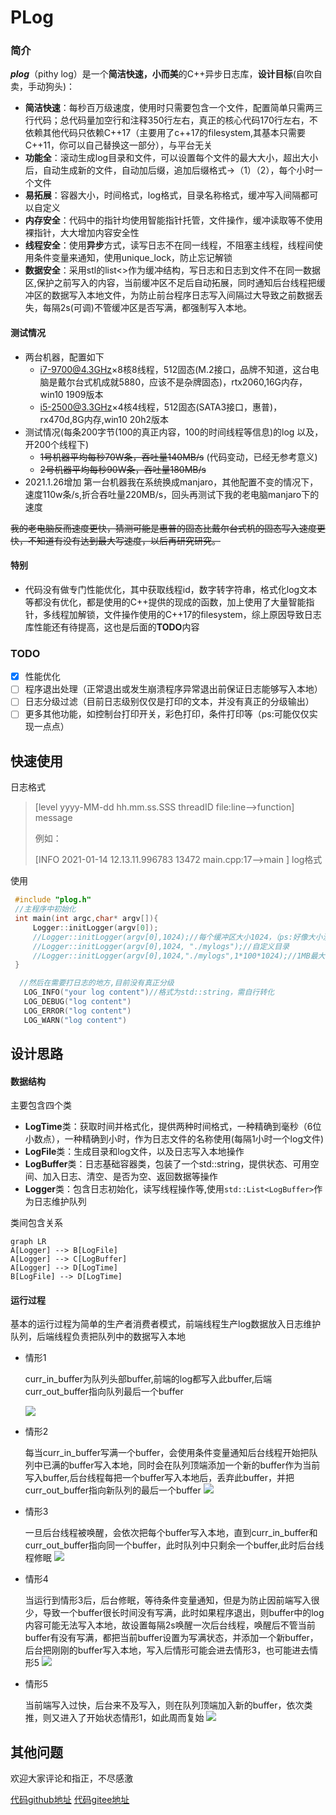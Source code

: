 # PLog

### 简介

***plog***（pithy log）是一个**简洁快速，小而美**的C++异步日志库，**设计目标**(自吹自卖，手动狗头)：

- **简洁快速**：每秒百万级速度，使用时只需要包含一个文件，配置简单只需两三行代码；总代码量加空行和注释350行左右，真正的核心代码170行左右，不依赖其他代码只依赖C++17（主要用了c++17的filesystem,其基本只需要C++11，你可以自己替换这一部分），与平台无关
- **功能全**：滚动生成log目录和文件，可以设置每个文件的最大大小，超出大小后，自动生成新的文件，自动加后缀，追加后缀格式->（1）（2），每个小时一个文件
- **易拓展**：容器大小，时间格式，log格式，目录名称格式，缓冲写入间隔都可以自定义
- **内存安全**：代码中的指针均使用智能指针托管，文件操作，缓冲读取等不使用裸指针，大大增加内容安全性
- **线程安全**：使用**异步**方式，读写日志不在同一线程，不阻塞主线程，线程间使用条件变量来通知，使用unique_lock，防止忘记解锁
- **数据安全**：采用stl的list<>作为缓冲结构，写日志和日志到文件不在同一数据区,保护之前写入的内容，当前缓冲区不足后自动拓展，同时通知后台线程把缓冲区的数据写入本地文件，为防止前台程序日志写入间隔过大导致之前数据丢失，每隔2s(可调)不管缓冲区是否写满，都强制写入本地。
#### 测试情况
- 两台机器，配置如下
  - i7-9700@4.3GHz×8核8线程，512固态(M.2接口，品牌不知道，这台电脑是戴尔台式机成就5880，应该不是杂牌固态)，rtx2060,16G内存，win10 1909版本
  - i5-2500@3.3GHz×4核4线程，512固态(SATA3接口，惠普)，rx470d,8G内存,win10 20h2版本
- 测试情况(每条200字节(100的真正内容，100的时间线程等信息)的log 以及，开200个线程下)
  - ~~1号机器平均每秒70W条，吞吐量140MB/s~~ (代码变动，已经无参考意义)
  - ~~2号机器平均每秒90W条，吞吐量180MB/s~~ 
- 2021.1.26增加 第一台机器我在系统换成manjaro，其他配置不变的情况下，速度110w条/s,折合吞吐量220MB/s，回头再测试下我的老电脑manjaro下的速度

~~我的老电脑反而速度更快，猜测可能是惠普的固态比戴尔台式机的固态写入速度更快，不知道有没有达到最大写速度，以后再研究研究。~~ 

#### 特别

- 代码没有做专门性能优化，其中获取线程id，数字转字符串，格式化log文本等都没有优化，都是使用的C++提供的现成的函数，加上使用了大量智能指针，多线程加解锁，文件操作使用的C++17的filesystem，综上原因导致日志库性能还有待提高，这也是后面的**TODO**内容

### TODO

- [x] 性能优化
- [ ] 程序退出处理（正常退出或发生崩溃程序异常退出前保证日志能够写入本地）
- [ ] 日志分级过滤（目前日志级别仅仅是打印的文本，并没有真正的分级输出）
- [ ] 更多其他功能，如控制台打印开关，彩色打印，条件打印等（ps:可能仅仅实现一点点）
## 快速使用

日志格式

> [level yyyy-MM-dd hh.mm.ss.SSS threadID file:line-->function] message
>
> 例如：
>
> [INFO 2021-01-14 12.13.11.996783 13472 main.cpp:17-->main ] log格式

使用

 ```c++
  #include "plog.h"
  //主程序中初始化
  int main(int argc,char* argv[]){
      Logger::initLogger(argv[0]);
      //Logger::initLogger(argv[0],1024);//每个缓冲区大小1024，（ps:好像大小没有啥太大影响）
      //Logger::initLogger(argv[0],1024, "./mylogs");//自定义目录
      //Logger::initLogger(argv[0],1024,"./mylogs",1*100*1024);//1MB最大文件
  }
 ```
```c++
  //然后在需要打日志的地方,目前没有真正分级
   LOG_INFO("your log content")//格式为std::string，需自行转化
   LOG_DEBUG("log content")
   LOG_ERROR("log content")
   LOG_WARN("log content")
```

  

## 设计思路

#### 数据结构

 主要包含四个类

- **LogTime**类：获取时间并格式化，提供两种时间格式，一种精确到毫秒（6位小数点），一种精确到小时，作为日志文件的名称使用(每隔1小时一个log文件)
- **LogFile**类：生成目录和log文件，以及日志写入本地操作
- **LogBuffer**类：日志基础容器类，包装了一个std::string，提供状态、可用空间、加入日志、清空、是否为空、返回数据等操作
- **Logger**类：包含日志初始化，读写线程操作等,使用```std::List<LogBuffer>```作为日志维护队列

类间包含关系

```mermaid
graph LR
A[Logger] --> B[LogFile]
A[Logger] --> C[LogBuffer]
A[Logger] --> D[LogTime]
B[LogFile] --> D[LogTime]
```
#### 运行过程
 基本的运行过程为简单的生产者消费者模式，前端线程生产log数据放入日志维护队列，后端线程负责把队列中的数据写入本地

- 情形1

  curr_in_buffer为队列头部buffer,前端的log都写入此buffer,后端curr_out_buffer指向队列最后一个buffer

  ![]( http://lqk1949.gitee.io/images/011415191092_01312_1.Png)

- 情形2

  每当curr_in_buffer写满一个buffer，会使用条件变量通知后台线程开始把队列中已满的buffer写入本地，同时会在队列顶端添加一个新的buffer作为当前写入buffer,后台线程每把一个buffer写入本地后，丢弃此buffer，并把curr_out_buffer指向新队列的最后一个buffer
  ![]( http://lqk1949.gitee.io/images/011415191092_01312_2.Png)
  
- 情形3

  一旦后台线程被唤醒，会依次把每个buffer写入本地，直到curr_in_buffer和curr_out_buffer指向同一个buffer，此时队列中只剩余一个buffer,此时后台线程修眠
  ![]( http://lqk1949.gitee.io/images/011415191092_01312_3.Png)
  
- 情形4

  当运行到情形3后，后台修眠，等待条件变量通知，但是为防止因前端写入很少，导致一个buffer很长时间没有写满，此时如果程序退出，则buffer中的log内容可能无法写入本地，故设置每隔2s唤醒一次后台线程，唤醒后不管当前buffer有没有写满，都把当前buffer设置为写满状态，并添加一个新buffer，后台把刚刚的buffer写入本地，写入后情形可能会进去情形3，也可能进去情形5
  ![]( http://lqk1949.gitee.io/images/011415191092_01312_4.Png)
  
- 情形5

  当前端写入过快，后台来不及写入，则在队列顶端加入新的buffer，依次类推，则又进入了开始状态情形1，如此周而复始
  ![]( http://lqk1949.gitee.io/images/011415191092_01312_5.Png)

## 其他问题

欢迎大家评论和指正，不尽感激

[代码github地址](https://github.com/luqiankun/plog)
[代码gitee地址](https://gitee.com/lqk1949/plog)
